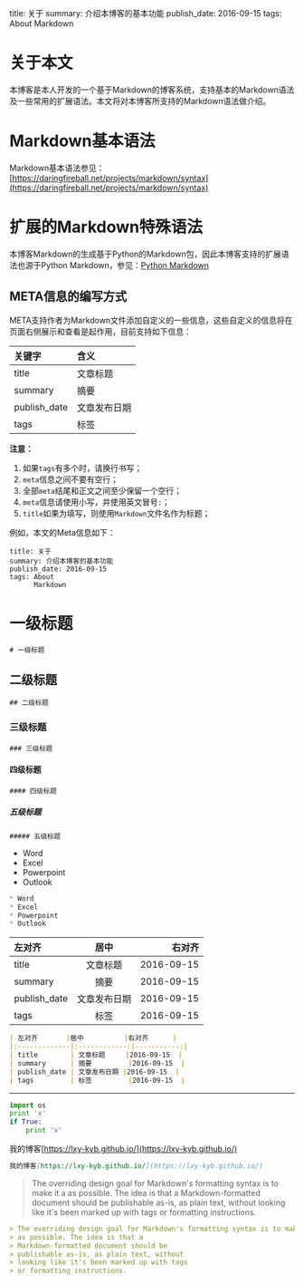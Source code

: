 title: 关于
summary: 介绍本博客的基本功能
publish_date: 2016-09-15
tags: About
      Markdown

# 关于本文

本博客是本人开发的一个基于Markdown的博客系统，支持基本的Markdown语法及一些常用的扩展语法。本文将对本博客所支持的Markdown语法做介绍。

# Markdown基本语法

Markdown基本语法参见：  
[https://daringfireball.net/projects/markdown/syntax](https://daringfireball.net/projects/markdown/syntax)

# 扩展的Markdown特殊语法

本博客Markdown的生成基于Python的Markdown包，因此本博客支持的扩展语法也源于Python Markdown，参见：[Python Markdown](https://pythonhosted.org/Markdown/)

## META信息的编写方式

META支持作者为Markdown文件添加自定义的一些信息，这些自定义的信息将在页面右侧展示和查看是起作用，目前支持如下信息：

| 关键字       | 含义         |
|:-------------|:-------------|
| title        | 文章标题     |
| summary      | 摘要         |
| publish_date | 文章发布日期 |
| tags         | 标签         |

**注意：**  

 1. 如果`tags`有多个时，请换行书写；
 2. `meta`信息之间不要有空行；
 3. 全部`meta`结尾和正文之间至少保留一个空行；
 4. `meta`信息请使用小写，并使用英文冒号`:`；
 5. `title`如果为填写，则使用`Markdown`文件名作为标题；


例如，本文的Meta信息如下：

	title: 关于
	summary: 介绍本博客的基本功能
	publish_date: 2016-09-15
	tags: About
		  Markdown

# 一级标题
	# 一级标题
## 二级标题
	## 二级标题
### 三级标题	
	### 三级标题
#### 四级标题	
	#### 四级标题
##### 五级标题
	##### 五级标题

* Word
* Excel
* Powerpoint
* Outlook
```Markdown
* Word
* Excel
* Powerpoint
* Outlook
```	


| 左对齐       |居中          |右对齐      |
|:-------------|:------------:|-----------:|
| title        | 文章标题     |2016-09-15  |
| summary      | 摘要         |2016-09-15  |
| publish_date | 文章发布日期 |2016-09-15  |
| tags         | 标签         |2016-09-15  |
```Markdown
| 左对齐       |居中          |右对齐      |
|:-------------|:------------:|-----------:|
| title        | 文章标题     |2016-09-15  |
| summary      | 摘要         |2016-09-15  |
| publish_date | 文章发布日期 |2016-09-15  |
| tags         | 标签         |2016-09-15  |
```

***



```python
import os
print 'x'
if True:
	print 'x'
```

我的博客[https://lxy-kyb.github.io/](https://lxy-kyb.github.io/)

```markdown
我的博客[https://lxy-kyb.github.io/](https://lxy-kyb.github.io/)
```

> The overriding design goal for Markdown's formatting syntax is to make it a
> as possible. The idea is that a
> Markdown-formatted document should be
> publishable as-is, as plain text, without
> looking like it's been marked up with tags
> or formatting instructions.

```markdown
> The overriding design goal for Markdown's formatting syntax is to make it a
> as possible. The idea is that a
> Markdown-formatted document should be
> publishable as-is, as plain text, without
> looking like it's been marked up with tags
> or formatting instructions.
```